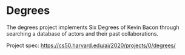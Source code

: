 # Degrees

The degrees project implements Six Degrees of Kevin Bacon through searching a database of actors and their past collaborations.

Project spec: https://cs50.harvard.edu/ai/2020/projects/0/degrees/
